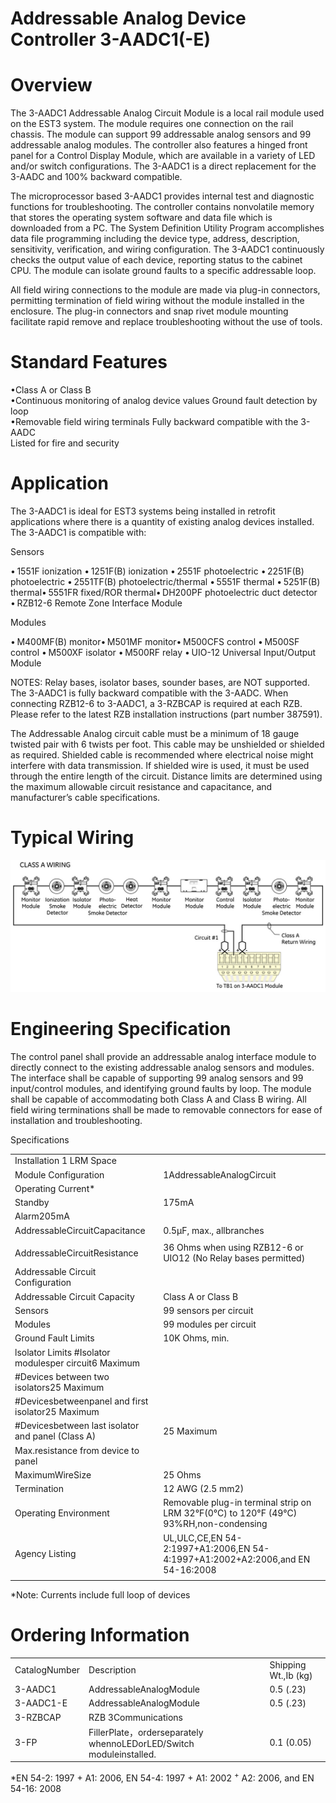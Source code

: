 # Addressable Analog Device Controller 3-AADC1(-E)  

# Overview  

The 3-AADC1 Addressable Analog Circuit Module is a local rail module used on the EST3 system. The module requires one connection on the rail chassis. The module can support 99 addressable analog sensors and 99 addressable analog modules. The controller also features a hinged front panel for a Control Display Module, which are available in a variety of LED and/or switch configurations. The 3-AADC1 is a direct replacement for the 3-AADC and $100\%$ backward compatible.  

The microprocessor based 3-AADC1 provides internal test and diagnostic functions for troubleshooting. The controller contains nonvolatile memory that stores the operating system software and data file which is downloaded from a PC. The System Definition Utility Program accomplishes data file programming including the device type, address, description, sensitivity, verification, and wiring configuration. The 3-AADC1 continuously checks the output value of each device, reporting status to the cabinet CPU. The module can isolate ground faults to a specific addressable loop.  

All field wiring connections to the module are made via plug-in connectors, permitting termination of field wiring without the module installed in the enclosure. The plug-in connectors and snap rivet module mounting facilitate rapid remove and replace troubleshooting without the use of tools.  

# Standard Features  

•Class A or Class B   
•Continuous monitoring of analog device values Ground fault detection by loop   
•Removable field wiring terminals Fully backward compatible with the 3-AADC   
Listed for fire and security  

# Application  

The 3-AADC1 is ideal for EST3 systems being installed in retrofit applications where there is a quantity of existing analog devices installed. The 3-AADC1 is compatible with:  

Sensors  

• 1551F ionization • 1251F(B) ionization • 2551F photoelectric • 2251F(B) photoelectric • 2551TF(B) photoelectric/thermal	 • 5551F thermal • 5251F(B) thermal• 5551FR fixed/ROR thermal• DH200PF photoelectric duct detector • RZB12-6 Remote Zone Interface Module  

Modules  

• M400MF(B) monitor• M501MF monitor• M500CFS control • M500SF control • M500XF isolator • M500RF relay • UIO-12 Universal Input/Output Module  

NOTES:	 Relay bases, isolator bases, sounder bases, are NOT supported. The 3-AADC1 is fully backward compatible with the 3-AADC. When connecting RZB12-6 to 3-AADC1, a 3-RZBCAP is required at each RZB. Please refer to the latest RZB installation instructions (part number 387591).  

The Addressable Analog circuit cable must be a minimum of 18 gauge twisted pair with 6 twists per foot. This cable may be unshielded or shielded as required. Shielded cable is recommended where electrical noise might interfere with data transmission. If shielded wire is used, it must be used through the entire length of the circuit. Distance limits are determined using the maximum allowable circuit resistance and capacitance, and manufacturer’s cable specifications.  

# Typical Wiring  

![](images/e4fe55b46b0cbee714afe5b9dd4a5c6be016242df6935b7d9b68a86dcc7815f8.jpg)  

# Engineering Specification  

The control panel shall provide an addressable analog interface module to directly connect to the existing addressable analog sensors and modules. The interface shall be capable of supporting 99 analog sensors and 99 input/control modules, and identifying ground faults by loop. The module shall be capable of accommodating both Class A and Class B wiring. All field wiring terminations shall be made to removable connectors for ease of installation and troubleshooting.  

Specifications   


<html><body><table><tr><td>Installation 1 LRM Space</td><td></td></tr><tr><td>Module Configuration</td><td>1AddressableAnalogCircuit</td></tr><tr><td>Operating Current*</td><td></td></tr><tr><td>Standby</td><td>175mA</td></tr><tr><td>Alarm205mA</td><td></td></tr><tr><td>AddressableCircuitCapacitance</td><td>0.5μF, max., allbranches</td></tr><tr><td></td><td></td></tr><tr><td>AddressableCircuitResistance</td><td>36 Ohms when using RZB12-6 or UIO12 (No Relay bases permitted)</td></tr><tr><td>Addressable Circuit Configuration</td><td></td></tr><tr><td>Addressable Circuit Capacity</td><td>Class A or Class B</td></tr><tr><td>Sensors</td><td> 99 sensors per circuit</td></tr><tr><td>Modules</td><td> 99 modules per circuit</td></tr><tr><td>Ground Fault Limits</td><td>10K Ohms, min.</td></tr><tr><td>lsolator Limits #Isolator modulesper circuit6 Maximum</td><td></td></tr><tr><td>#Devices between two isolators25 Maximum</td><td></td></tr><tr><td>#Devicesbetweenpanel and first isolator25 Maximum</td><td></td></tr><tr><td>#Devicesbetween last isolator and panel (Class A)</td><td>25 Maximum</td></tr><tr><td>Max.resistance from device to panel</td><td></td></tr><tr><td>MaximumWireSize</td><td>25 Ohms</td></tr><tr><td>Termination</td><td>12 AWG (2.5 mm2)</td></tr><tr><td>Operating Environment</td><td>Removable plug-in terminal strip on LRM 32°F(0°C) to 120°F (49°C) 93%RH,non-condensing</td></tr><tr><td>Agency Listing</td><td>UL,ULC,CE,EN 54-2:1997+A1:2006,EN 54-4:1997+A1:2002+A2:2006,and EN 54-16:2008</td></tr><tr><td></td><td></td></tr></table></body></html>

\*Note: Currents include full loop of devices  

# Ordering Information  

<html><body><table><tr><td>CatalogNumber</td><td>Description</td><td>Shipping Wt.,Ib (kg)</td></tr><tr><td>3-AADC1</td><td>AddressableAnalogModule</td><td>0.5 (.23)</td></tr><tr><td>3-AADC1-E</td><td>AddressableAnalogModule</td><td>0.5 (.23)</td></tr><tr><td>3-RZBCAP</td><td>RZB 3Communications</td><td></td></tr><tr><td>3-FP</td><td>FillerPlate，orderseparately whennoLEDorLED/Switch moduleinstalled.</td><td>0.1 (0.05)</td></tr></table></body></html>

\*EN 54-2: 1997 + A1: 2006, EN 54-4: 1997 $+$ A1: 2002 $^+$ A2: 2006, and EN 54-16: 2008  